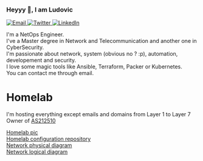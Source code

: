 ### Heyyy 🧙, I am Ludovic

<p>
	<a href="mailto:ludovic.ortega@adminafk.fr">
		<img alt="Email" src="https://img.shields.io/badge/-ludovic.ortega@adminafk.fr-c14438?style=flat-square&logo=Gmail&logoColor=white&link=mailto:ludovic.ortega@adminafk.fr" />
	</a>
	<a href="https://twitter.com/MoNsTeRRR_CSGO">
		<img alt="Twitter" src="https://img.shields.io/badge/-@MoNsTeRRR_CSGO-1ca0f1?style=flat-square&labelColor=1ca0f1&logo=twitter&logoColor=white&link=https://twitter.com/MoNsTeRRR_CSGO" />
	</a>
	<a href="https://www.linkedin.com/in/ludovic-ortega-6a102a172">
		<img alt="LinkedIn" src="https://img.shields.io/badge/-Ludovic Ortega-blue?style=flat-square&logo=Linkedin&logoColor=white&link=https://www.linkedin.com/in/ludovic-ortega-6a102a172/" />
	</a>
</p>

I'm a NetOps Engineer.  
I've a Master degree in Network and Telecommunication and another one in CyberSecurity.  
I'm passionate about network, system (obvious no ? :p), automation, developement and security.  
I love some magic tools like Ansible, Terraform, Packer or Kubernetes.  
You can contact me through email.  

# Homelab

I'm hosting everything except emails and domains from Layer 1 to Layer 7  
Owner of [AS212510](https://as212510.peeringdb.com)

[Homelab pic](homelab.png)  
[Homelab configuration repository](https://github.com/M0NsTeRRR/homelabv3-infra)  
[Network physical diagram](homelab_physical_diagram.png)  
[Network logical diagram](homelab_logical_diagram.png)  
